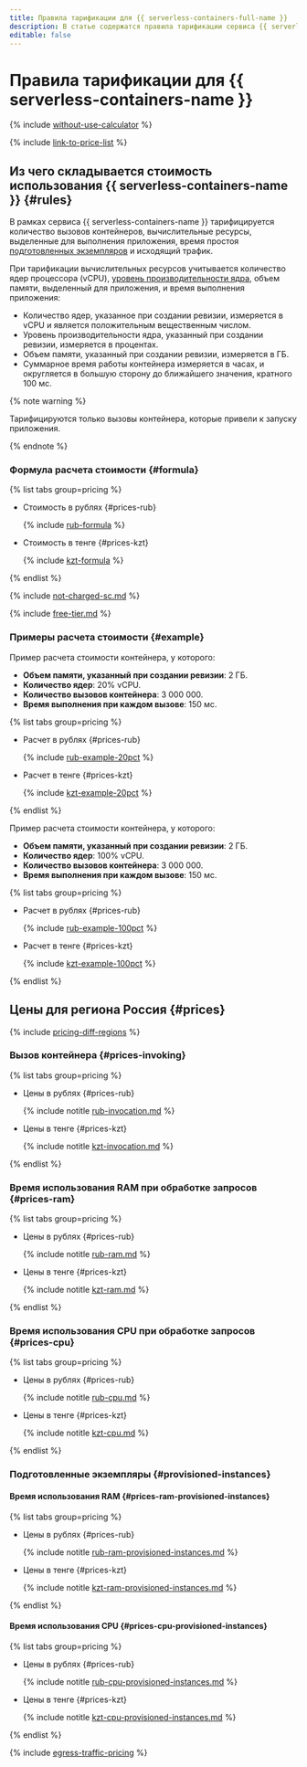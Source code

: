 ```yaml
---
title: Правила тарификации для {{ serverless-containers-full-name }}
description: В статье содержатся правила тарификации сервиса {{ serverless-containers-name }}.
editable: false
---
```


# Правила тарификации для {{ serverless-containers-name }}



{% include [without-use-calculator](../_includes/pricing/without-use-calculator.md) %}

{% include [link-to-price-list](../_includes/pricing/link-to-price-list.md) %}

## Из чего складывается стоимость использования {{ serverless-containers-name }} {#rules}

В рамках сервиса {{ serverless-containers-name }} тарифицируется количество вызовов контейнеров, вычислительные ресурсы, выделенные для выполнения приложения, время простоя [подготовленных экземпляров](concepts/container.md#provisioned-instances) и исходящий трафик.

При тарификации вычислительных ресурсов учитывается количество ядер процессора (vCPU), [уровень производительности ядра](../compute/concepts/performance-levels.md), объем памяти, выделенный для приложения, и время выполнения приложения:

* Количество ядер, указанное при создании ревизии, измеряется в vCPU и является положительным вещественным числом.
* Уровень производительности ядра, указанный при создании ревизии, измеряется в процентах.
* Объем памяти, указанный при создании ревизии, измеряется в ГБ.
* Суммарное время работы контейнера измеряется в часах, и округляется в большую сторону до ближайшего значения, кратного 100 мс.

{% note warning %}

Тарифицируются только вызовы контейнера, которые привели к запуску приложения.

{% endnote %}

### Формула расчета стоимости {#formula}


{% list tabs group=pricing %}

- Стоимость в рублях {#prices-rub}

  {% include [rub-formula](../_pricing_examples/serverless-containers/rub-formula.md) %}

- Стоимость в тенге {#prices-kzt}

  {% include [kzt-formula](../_pricing_examples/serverless-containers/kzt-formula.md) %}

{% endlist %}



{% include [not-charged-sc.md](../_includes/pricing/price-formula/not-charged-serverless-containers.md) %}

{% include [free-tier.md](../_includes/pricing/price-formula/free-tier.md) %}

### Примеры расчета стоимости {#example}

Пример расчета стоимости контейнера, у которого:

* **Объем памяти, указанный при создании ревизии**: 2 ГБ.
* **Количество ядер**: 20% vCPU.
* **Количество вызовов контейнера**: 3 000 000.
* **Время выполнения при каждом вызове**: 150 мс.


{% list tabs group=pricing %}

- Расчет в рублях {#prices-rub}

  {% include [rub-example-20pct](../_pricing_examples/serverless-containers/rub-example-20pct.md) %}

- Расчет в тенге {#prices-kzt}

  {% include [kzt-example-20pct](../_pricing_examples/serverless-containers/kzt-example-20pct.md) %}

{% endlist %}



Пример расчета стоимости контейнера, у которого:

* **Объем памяти, указанный при создании ревизии**: 2 ГБ.
* **Количество ядер**: 100% vCPU.
* **Количество вызовов контейнера**: 3 000 000.
* **Время выполнения при каждом вызове**: 150 мс.


{% list tabs group=pricing %}

- Расчет в рублях {#prices-rub}

  {% include [rub-example-100pct](../_pricing_examples/serverless-containers/rub-example-100pct.md) %}

- Расчет в тенге {#prices-kzt}

  {% include [kzt-example-100pct](../_pricing_examples/serverless-containers/kzt-example-100pct.md) %}

{% endlist %}



## Цены для региона Россия {#prices}

{% include [pricing-diff-regions](../_includes/pricing-diff-regions.md) %}

### Вызов контейнера {#prices-invoking}


{% list tabs group=pricing %}

- Цены в рублях {#prices-rub}

  {% include notitle [rub-invocation.md](../_pricing/serverless-containers/rub-invocations.md) %}

- Цены в тенге {#prices-kzt}

  {% include notitle [kzt-invocation.md](../_pricing/serverless-containers/kzt-invocations.md) %}

{% endlist %}



### Время использования RAM при обработке запросов {#prices-ram}


{% list tabs group=pricing %}

- Цены в рублях {#prices-rub}

  {% include notitle [rub-ram.md](../_pricing/serverless-containers/rub-ram.md) %}

- Цены в тенге {#prices-kzt}

  {% include notitle [kzt-ram.md](../_pricing/serverless-containers/kzt-ram.md) %}

{% endlist %}



### Время использования CPU при обработке запросов {#prices-cpu}


{% list tabs group=pricing %}

- Цены в рублях {#prices-rub}

  {% include notitle [rub-cpu.md](../_pricing/serverless-containers/rub-cpu.md) %}

- Цены в тенге {#prices-kzt}

  {% include notitle [kzt-cpu.md](../_pricing/serverless-containers/kzt-cpu.md) %}

{% endlist %}



### Подготовленные экземпляры {#provisioned-instances}

#### Время использования RAM {#prices-ram-provisioned-instances}


{% list tabs group=pricing %}

- Цены в рублях {#prices-rub}

  {% include notitle [rub-ram-provisioned-instances.md](../_pricing/serverless-containers/rub-ram-provisioned-instances.md) %}

- Цены в тенге {#prices-kzt}

  {% include notitle [kzt-ram-provisioned-instances.md](../_pricing/serverless-containers/kzt-ram-provisioned-instances.md) %}

{% endlist %}



#### Время использования CPU {#prices-cpu-provisioned-instances}


{% list tabs group=pricing %}

- Цены в рублях {#prices-rub}

  {% include notitle [rub-cpu-provisioned-instances.md](../_pricing/serverless-containers/rub-cpu-provisioned-instances.md) %}

- Цены в тенге {#prices-kzt}

  {% include notitle [kzt-cpu-provisioned-instances.md](../_pricing/serverless-containers/kzt-cpu-provisioned-instances.md) %}

{% endlist %}



{% include [egress-traffic-pricing](../_includes/egress-traffic-pricing.md) %}
